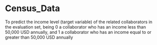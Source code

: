 # Census_Data
To predict the income level (target variable) of the related collaborators in the evaluation set, being 0 a collaborator who has an income less than 50,000 USD annually, and 1 a collaborator who has an income equal to or greater than 50,000 USD annually
